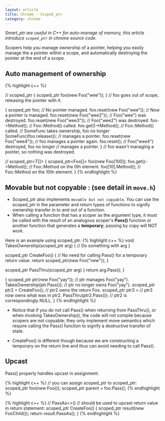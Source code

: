 ```yaml
---
layout: article
title: Chrome - Scoped_ptr
category: chrome
---
```

*Smart_ptr are useful in C++ for auto-manage of memory, this article introduce `scoped_ptr` in chrome source code.*


Scopers help you manage ownership of a pointer, helping you easily manage the a pointer within a scope, and automatically destroying the pointer at the end of a scope.

## Auto management of ownership
{% highlight c++ %}

// scoped_ptr<T>
{
     scoped_ptr<Foo> foo(new Foo("wee"));
}  // foo goes out of scope, releasing the pointer with it.

{
    scoped_ptr<Foo> foo;          // No pointer managed.
    foo.reset(new Foo("wee"));    // Now a pointer is managed.
    foo.reset(new Foo("wee2"));   // Foo("wee") was destroyed.
    foo.reset(new Foo("wee3"));   // Foo("wee2") was destroyed.
    foo->Method();                // Foo::Method() called.
    foo.get()->Method();          // Foo::Method() called.
    // SomeFunc takes ownership, foo no longer
    SomeFunc(foo.release());
                               // manages a pointer.
    foo.reset(new Foo("wee4"));   // foo manages a pointer again.
    foo.reset();       // Foo("wee4") destroyed, foo no longer
                               // manages a pointer.
}  // foo wasn't managing a pointer, so nothing was destroyed.

// scoped_ptr<T[]>
{
    scoped_ptr<Foo[]> foo(new Foo[100]);
    foo.get()->Method();  // Foo::Method on the 0th element.
    foo[10].Method();     // Foo::Method on the 10th element.
}
{% endhighlight %}


## Movable but not copyable : (see detail in `move.h`)
* Scoped_ptr also implements `movable but not copyable`. You can use the scoped_ptr in the parameter and return types of functions to signify ownership transfer in to and out of a function.
* When calling a function that has a scoper as the argument type, it must be called with the result of an analogous scoper's **Pass()** function or another function that generates a **temporary**; passing by copy will NOT work.

Here is an example using scoped_ptr:
{% highlight c++ %}
void TakesOwnership(scoped_ptr<Foo> arg)
{
    // Do something with arg
}

scoped_ptr<Foo> CreateFoo()
{
    // No need for calling Pass() for a temporary return value.
    return scoped_ptr<Foo>(new Foo("new"));
}

scoped_ptr<Foo> PassThru(scoped_ptr<Foo> arg)
{
    return arg.Pass();
}

{
    scoped_ptr<Foo> ptr(new Foo("yay")); // ptr manages Foo("yay").
    TakesOwnership(ptr.Pass());   // ptr no longer owns Foo("yay").
    scoped_ptr<Foo> ptr2 = CreateFoo();  // ptr2 owns the return Foo.
    scoped_ptr<Foo> ptr3 =        // ptr3 now owns what was in ptr2.
        PassThru(ptr2.Pass());    // ptr2 is correspondingly NULL.
}
{% endhighlight %}


* Notice that if you do not call Pass() when returning from PassThru(), or when invoking TakesOwnership(), the code will not compile because scopers are not copyable; they only implement move semantics which require calling the Pass() function to signify a destructive transfer of state.

* CreateFoo() is different though because we are constructing a temporary on the return line and thus can avoid needing to call Pass().

## Upcast
Pass() properly handles upcast in assignment.

{% highlight c++ %}
// you can assign scoped_ptr<Child> to scoped_ptr<Parent>:
scoped_ptr<Foo> foo(new Foo());
scoped_ptr<FooParent> parent = foo.Pass();
{% endhighlight %}

{% highlight c++ %}
// PassAs<>()
// should be used to upcast return value in return statement:
scoped_ptr<Foo> CreateFoo()
{
    scoped_ptr<FooChild> result(new FooChild());
    return result.PassAs<Foo>();
}
{% endhighlight %}














